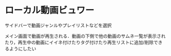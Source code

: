 # ローカル動画ビュワー

サイドバーで動画ジャンルやプレイリストなどを選択

メイン画面で動画が再生される．動画の下側で他の動画のサムネ一覧が表示されたり，再生中の動画にイイネ付けたりタグ付けたり再生リストに追加/削除できるようにしたい

